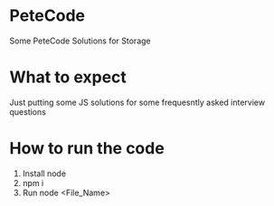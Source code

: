 # PeteCode
Some PeteCode Solutions for Storage

# What to expect 
Just putting some JS solutions for some frequesntly asked interview questions 

# How to run the code 
1. Install node 
2. npm i
3. Run node <File_Name>